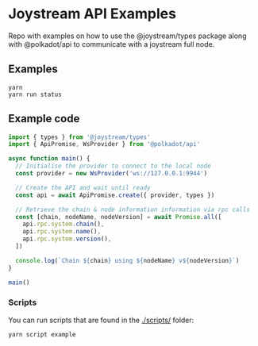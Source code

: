 # Joystream API Examples

Repo with examples on how to use the @joystream/types package along with @polkadot/api to communicate with a joystream full node.

## Examples

```
yarn
yarn run status
```

## Example code

```javascript
import { types } from '@joystream/types'
import { ApiPromise, WsProvider } from '@polkadot/api'

async function main() {
  // Initialise the provider to connect to the local node
  const provider = new WsProvider('ws://127.0.0.1:9944')

  // Create the API and wait until ready
  const api = await ApiPromise.create({ provider, types })

  // Retrieve the chain & node information information via rpc calls
  const [chain, nodeName, nodeVersion] = await Promise.all([
    api.rpc.system.chain(),
    api.rpc.system.name(),
    api.rpc.system.version(),
  ])

  console.log(`Chain ${chain} using ${nodeName} v${nodeVersion}`)
}

main()
```

### Scripts

You can run scripts that are found in the [./scripts/](./scripts) folder:

```sh
yarn script example
```
